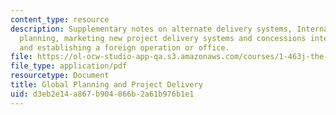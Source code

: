 ```yaml
---
content_type: resource
description: Supplementary notes on alternate delivery systems, International Concessions,
  planning, marketing new project delivery systems and concessions internationally,
  and establishing a foreign operation or office.
file: https://ol-ocw-studio-app-qa.s3.amazonaws.com/courses/1-463j-the-impact-of-globalization-on-the-built-environment-fall-2009/d3eb2e14a867b904866b2a61b976b1e1_MIT1_463JF09_notes11.pdf
file_type: application/pdf
resourcetype: Document
title: Global Planning and Project Delivery
uid: d3eb2e14-a867-b904-866b-2a61b976b1e1
---
```

